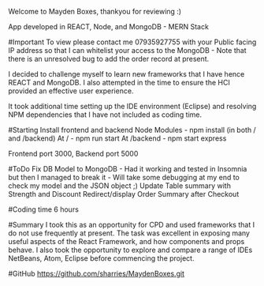 Welcome to Mayden Boxes, thankyou for reviewing :)

App developed in REACT, Node, and MongoDB - MERN Stack

#Important
To view please contact me 07935927755 with your Public facing IP address so that I can whitelist your access to the MongoDB - Note that there is an unresolved bug to add the order record at present.

I decided to challenge myself to learn new frameworks that I have hence REACT and MongoDB.  I also attempted in the time to ensure the HCI provided an effective user experience.

It took additional time setting up the IDE environment (Eclipse) and resolving NPM dependencies that I have not included as coding time.

#Starting
Install frontend and backend Node Modules - npm install (in both / and /backend)
At / - npm run start
At /backend - npm start express

Frontend port 3000, Backend port 5000

#ToDo
Fix DB Model to MongoDB - Had it working and tested in Insomnia but then I managed to break it - Will take some debugging at my end to check my model and the JSON object ;)
Update Table summary with Strength and Discount
Redirect/display Order Summary after Checkout

#Coding time
6 hours

#Summary
I took this as an opportunity for CPD and used frameworks that I do not use frequently at present.  The task was excellent in exposing many useful aspects of the React Framework, and how components and props behave.  I also took the opportunity to explore and compare a range of IDEs NetBeans, Atom, Eclipse before commencing the project.

#GitHub
https://github.com/sharries/MaydenBoxes.git